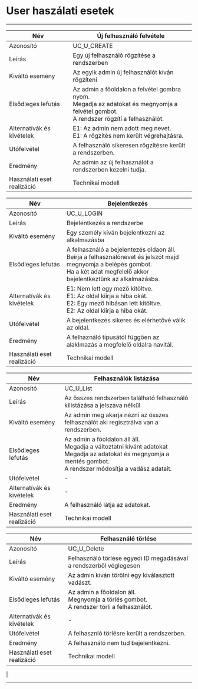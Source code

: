 # User haszálati esetek

---

| Név                        | Új felhasználó felvétele                                                                                                                     |
|----------------------------|----------------------------------------------------------------------------------------------------------------------------------------------|
| Azonosító                  | UC_U_CREATE                                                                                                                                  |
| Leírás                     | Egy új felhasználó rögzítése a rendszerben                                                                                                   |
| Kiváltó esemény            | Az egyik admin új felhasználót kíván rögzíteni                                                                                               |
| Elsődleges lefutás         | Az admin a főoldalon a felvétel gombra nyom.<br/> Megadja az adatokat és megnyomja a felvétel gombot.<br/>A rendszer rögzítí a felhasználót. | 
| Alternatívák és kivételek  | E1: Az admin nem adott meg nevet. <br/> E1: A rögzítés nem került végrehajtásra.                                                             | 
| Utófelvétel                | A felhasználó sikeresen rögzítésre került a rendszerben.                                                                                     | 
| Eredmény                   | Az admin az új felhasználót a rendszerben kezelni tudja.                                                                                     | 
| Használati eset realizáció | Technikai modell                                                                                                                             | 

| Név                        | Bejelentkezés                                                                                                                                                                          |
|----------------------------|----------------------------------------------------------------------------------------------------------------------------------------------------------------------------------------|
| Azonosító                  | UC_U_LOGIN                                                                                                                                                                             |
| Leírás                     | Bejelentkezés a rendszerbe                                                                                                                                                             |
| Kiváltó esemény            | Egy személy kíván bejelentkezni az alkalmazásba                                                                                                                                        |
| Elsődleges lefutás         | A felhasználó a bejelentezés oldaon áll.<br/> Beírja a felhasználónevet és jelszót majd megnyomja a belépés gombot.<br/>Ha a két adat megfelelő akkor bejelentkeztünk az alkalmazásba. | 
| Alternatívák és kivételek  | E1: Nem lett egy mező kitöltve. <br/>E1: Az oldal kiírja a hiba okát.<br> E2: Egy mező hibásan lett kitöltve. <br/>E2: Az oldal kiírja a hiba okát.                                    | 
| Utófelvétel                | A bejelentkezés sikeres és elérhetővé válik az oldal.                                                                                                                                  | 
| Eredmény                   | A felhaználó típusától függően az alaklmazás a megfelelő oldalra navítál.                                                                                                              | 
| Használati eset realizáció | Technikai modell                                                                                                                                                                       | 

| Név                        | Felhasználók listázása                                                                                                                                                    |
|----------------------------|---------------------------------------------------------------------------------------------------------------------------------------------------------------------------|
| Azonosító                  | UC_U_List                                                                                                                                                                 |
| Leírás                     | Az összes rendszerben található felhasználó kilistázása a jelszava nélkül                                                                                                 |
| Kiváltó esemény            | Az admin meg akarja nézni az összes felhasználót aki regisztrálva van a rendszerben.                                                                                      |
| Elsődleges lefutás         | Az admin a főoldalon áll áll.<br/>Megadja a változtatni kívánt adatokat<br/> Megadja az adatokat és megnyomja a mentés gombot.<br/>A rendszer módosítja a vadász adatait. | 
| Utófelvétel                | -                                                                                                                                                                         | 
| Alternatívák és kivételek  | -                                                                                                                                                                         | 
| Eredmény                   | A felhasználó látja az adatokat.                                                                                                                                          | 
| Használati eset realizáció | Technikai modell                                                                                                                                                          | 

| Név                        | Felhasználó törlése                                                                            |
|----------------------------|------------------------------------------------------------------------------------------------|
| Azonosító                  | UC_U_Delete                                                                                    |
| Leírás                     | Felhasználó törlése egyedi ID megadásával a rendszerből véglegesen                             |
| Kiváltó esemény            | Az admin kíván törölni egy kiválasztott vadászt.                                               |
| Elsődleges lefutás         | Az admin a főoldalon áll.<br/> Megnyomja a törlés gombot.<br/>A rendszer törli a felhasználót. | 
| Alternatívák és kivételek  | -                                                                                              | 
| Utófelvétel                | A felhasznló törlésre került a rendszerben.                                                    | 
| Eredmény                   | A felhasználó nem tud bejelentkezni.                                                           | 
| Használati eset realizáció | Technikai modell                                                                               | 
| 

---
